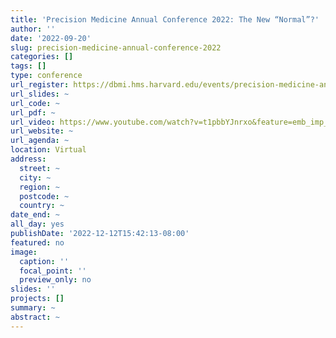 ```yaml
---
title: 'Precision Medicine Annual Conference 2022: The New “Normal”?'
author: ''
date: '2022-09-20'
slug: precision-medicine-annual-conference-2022
categories: []
tags: []
type: conference
url_register: https://dbmi.hms.harvard.edu/events/precision-medicine-annual-conference/2022-new-normal
url_slides: ~
url_code: ~
url_pdf: ~
url_video: https://www.youtube.com/watch?v=t1pbbYJnrxo&feature=emb_imp_woyt
url_website: ~
url_agenda: ~
location: Virtual
address:
  street: ~
  city: ~
  region: ~
  postcode: ~
  country: ~
date_end: ~
all_day: yes
publishDate: '2022-12-12T15:42:13-08:00'
featured: no
image:
  caption: ''
  focal_point: ''
  preview_only: no
slides: ''
projects: []
summary: ~
abstract: ~
---
```


<!--more-->
